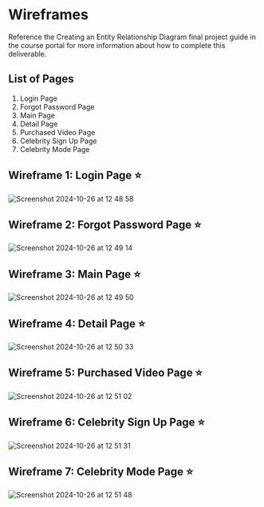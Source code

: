 # Wireframes

Reference the Creating an Entity Relationship Diagram final project guide in the course portal for more information about how to complete this deliverable.

## List of Pages

1. Login Page
2. Forgot Password Page
3. Main Page
4. Detail Page
5. Purchased Video Page
6. Celebrity Sign Up Page
7. Celebrity Mode Page

## Wireframe 1: Login Page ⭐

![Screenshot 2024-10-26 at 12 48 58](https://github.com/user-attachments/assets/a2ed8172-43e8-47ed-9928-18df763ed763)

## Wireframe 2: Forgot Password Page ⭐

![Screenshot 2024-10-26 at 12 49 14](https://github.com/user-attachments/assets/4fc6d129-615f-4afe-84e0-5250af5d7e4a)

## Wireframe 3: Main Page ⭐

![Screenshot 2024-10-26 at 12 49 50](https://github.com/user-attachments/assets/e16a3dce-ebc7-4a45-a162-36dbceba20b0)

## Wireframe 4: Detail Page ⭐

![Screenshot 2024-10-26 at 12 50 33](https://github.com/user-attachments/assets/7d77daaa-f554-433b-808a-8e4555c36b07)

## Wireframe 5: Purchased Video Page ⭐

![Screenshot 2024-10-26 at 12 51 02](https://github.com/user-attachments/assets/2fc4a8a9-2e6a-4b93-9fc4-6c0b13ffaeed)

## Wireframe 6: Celebrity Sign Up Page ⭐

![Screenshot 2024-10-26 at 12 51 31](https://github.com/user-attachments/assets/9ce07971-ee53-4efc-a00f-0fae9d5084d7)

## Wireframe 7: Celebrity Mode Page ⭐

![Screenshot 2024-10-26 at 12 51 48](https://github.com/user-attachments/assets/4314d2dc-1ea3-4475-9ea6-bacda79ac012)
